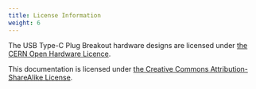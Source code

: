 ```yaml
---
title: License Information
weight: 6
---
```


The USB Type-C Plug Breakout hardware designs are licensed under [the CERN Open Hardware Licence](https://github.com/solderparty/usb_c_plug_breakout/blob/master/LICENSE.md).

This documentation is licensed under [the Creative Commons Attribution-ShareAlike License](https://creativecommons.org/licenses/by-sa/4.0/).
